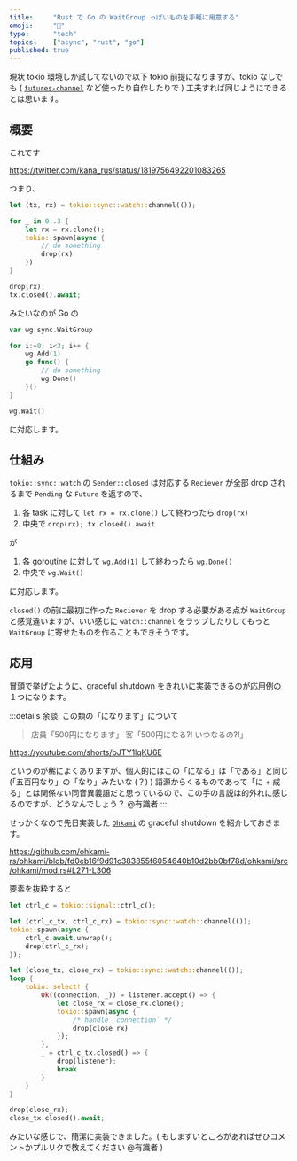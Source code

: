 ```yaml
---
title:     "Rust で Go の WaitGroup っぽいものを手軽に用意する"
emoji:     "📢"
type:      "tech"
topics:    ["async", "rust", "go"]
published: true
---
```


現状 tokio 環境しか試してないので以下 tokio 前提になりますが、tokio なしでも ( [`futures-channel`](https://github.com/rust-lang/futures-rs/tree/master/futures-channel) など使ったり自作したりで ) 工夫すれば同じようにできるとは思います。


## 概要

これです

https://twitter.com/kana_rus/status/1819756492201083265

つまり、

```rust:channel.rs
let (tx, rx) = tokio::sync::watch::channel(());

for _ in 0..3 {
    let rx = rx.clone();
    tokio::spawn(async {
        // do something
        drop(rx)
    })
}

drop(rx);
tx.closed().await;
```

みたいなのが Go の

```go:waitgroup.go
var wg sync.WaitGroup

for i:=0; i<3; i++ {
    wg.Add(1)
    go func() {
        // do something
        wg.Done()
    }()
}

wg.Wait()
```

に対応します。


## 仕組み

`tokio::sync::watch` の `Sender::closed` は対応する `Reciever` が全部 drop されるまで `Pending` な `Future` を返すので、

1. 各 task に対して `let rx = rx.clone()` して終わったら `drop(rx)`
2. 中央で `drop(rx); tx.closed().await`

が

1. 各 goroutine に対して `wg.Add(1)` して終わったら `wg.Done()`
2. 中央で `wg.Wait()`

に対応します。

`closed()` の前に最初に作った `Reciever` を drop する必要がある点が `WaitGroup` と感覚違いますが、いい感じに `watch::channel` をラップしたりしてもっと `WaitGroup` に寄せたものを作ることもできそうです。


## 応用

冒頭で挙げたように、graceful shutdown をきれいに実装できるのが応用例の１つになります。

:::details 余談: この類の「になります」について
> 店員「500円になります」
> 客「500円になる?! いつなるの?!」

https://youtube.com/shorts/bJTY1lqKU6E

というのが稀によくありますが、個人的にはこの「になる」は「である」と同じ (「五百円なり」の「なり」みたいな (？) ) 語源からくるものであって「に + 成る」とは関係ない同音異義語だと思っているので、この手の言説は的外れに感じるのですが、どうなんでしょう？ @有識者
:::

せっかくなので先日実装した [`Ohkami`](https://github.com/ohkami-rs/ohkami) の graceful shutdown を紹介しておきます。

https://github.com/ohkami-rs/ohkami/blob/fd0eb16f9d91c383855f6054640b10d2bb0bf78d/ohkami/src/ohkami/mod.rs#L271-L306

要素を抜粋すると

```rust
let ctrl_c = tokio::signal::ctrl_c();

let (ctrl_c_tx, ctrl_c_rx) = tokio::sync::watch::channel(());
tokio::spawn(async {
    ctrl_c.await.unwrap();
    drop(ctrl_c_rx);
});

let (close_tx, close_rx) = tokio::sync::watch::channel(());
loop {
    tokio::select! {
        Ok((connection, _)) = listener.accept() => {
            let close_rx = close_rx.clone();
            tokio::spawn(async {
                /* handle `connection` */
                drop(close_rx)
            });
        },
        _ = ctrl_c_tx.closed() => {
            drop(listener);
            break
        }
    }
}

drop(close_rx);
close_tx.closed().await;
```

みたいな感じで、簡潔に実装できました。( もしまずいところがあればぜひコメントかプルリクで教えてください @有識者 )